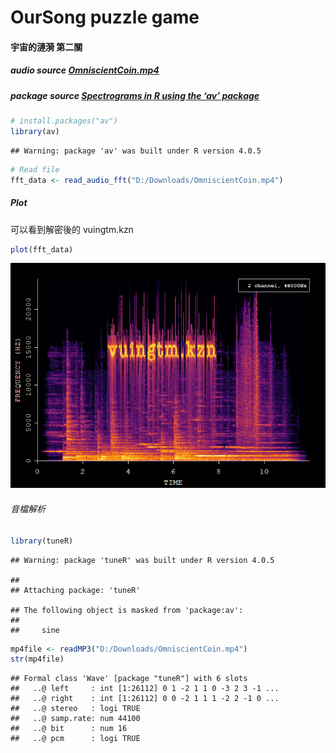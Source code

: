 OurSong puzzle game
================

#### 宇宙的漣漪 第二關

##### audio source [OmniscientCoin.mp4](https://pochang.com/videos/OmniscientCoin.mp4)

##### package source [Spectrograms in R using the ‘av’ package](https://docs.ropensci.org/av/articles/articles/spectrograms.html)

``` r
# install.packages("av")
library(av)
```

    ## Warning: package 'av' was built under R version 4.0.5

``` r
# Read file
fft_data <- read_audio_fft("D:/Downloads/OmniscientCoin.mp4")
```

##### Plot

可以看到解密後的 vuingtm.kzn

``` r
plot(fft_data)
```

![](Oursong_Puzzle_files/figure-gfm/plot-1.png)<!-- -->

###### 音檔解析

``` r
library(tuneR)
```

    ## Warning: package 'tuneR' was built under R version 4.0.5

    ## 
    ## Attaching package: 'tuneR'

    ## The following object is masked from 'package:av':
    ## 
    ##     sine

``` r
mp4file <- readMP3("D:/Downloads/OmniscientCoin.mp4")
str(mp4file)
```

    ## Formal class 'Wave' [package "tuneR"] with 6 slots
    ##   ..@ left     : int [1:26112] 0 1 -2 1 1 0 -3 2 3 -1 ...
    ##   ..@ right    : int [1:26112] 0 0 -2 1 1 1 -2 2 -1 0 ...
    ##   ..@ stereo   : logi TRUE
    ##   ..@ samp.rate: num 44100
    ##   ..@ bit      : num 16
    ##   ..@ pcm      : logi TRUE
